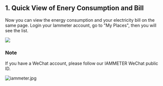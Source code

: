 ## 1. Quick View of Enery Consumption and Bill
Now you can view the energy consumption and your electricity bill on the same page. Login your Iammeter account, go to "My Places", then you will see the list.

![](https://leweidoc.oss-cn-hangzhou.aliyuncs.com/lewei50/img/iammeter-20190725-L3.jpg)

### Note

If you have a WeChat account, please follow our IAMMETER WeChat public ID.

![iammeter.jpg](https://leweidoc.oss-cn-hangzhou.aliyuncs.com/lewei50/img/iammeter-20181103-1.jpg)
